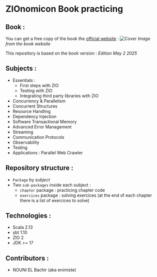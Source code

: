 # ZIOnomicon Book practicing

## Book :
You can get a free copy of the book the [official website](https://www.zionomicon.com/) :
![Cover](https://www.zionomicon.com/images/min/book-img.png)
*Image from the book website*

This repository is based on the book version : *Edition May 2 2025*

## Subjects :
- Essentials :
  - First steps with ZIO
  - Testing with ZIO
  - Integrating third party libraries with ZIO
- Concurrency & Parallelism
- Concurrent Structures
- Resource Handling
- Dependency Injection
- Software Transactional Memory
- Advanced Error Management
- Streaming
- Communication Protocols
- Observability
- Testing
- Applications : Parallel Web Crawler

## Repository structure :
- `Package` by *subject*
- Two `sub-packages` inside each subject :
  - `chapter` package : practicing chapter code
  - `exercices` package : solving exercices (at the end of each chapter there is a list of exercices to solve)

## Technologies :
- Scala 2.13
- sbt 1.10
- ZIO 2
- JDK >= 17

## Contributors :
- NOUNI EL Bachir (aka enimiste)
